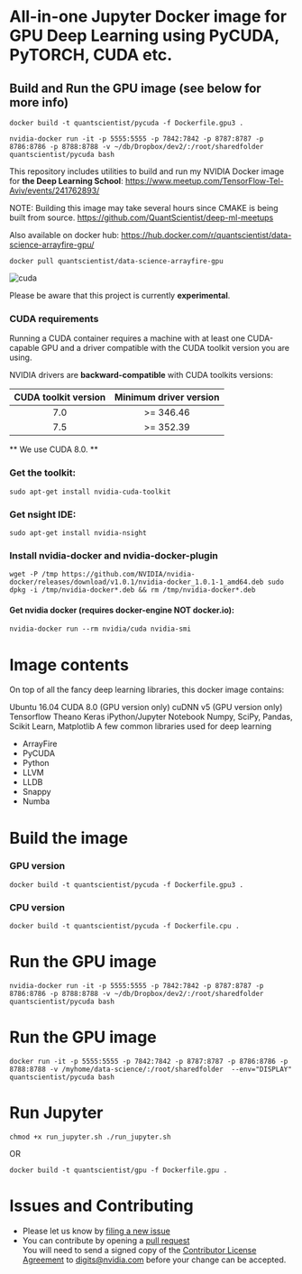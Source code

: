 # All-in-one Jupyter Docker image for GPU Deep Learning using PyCUDA, PyTORCH, CUDA etc. 



## Build and Run the GPU image (see below for more info)

`docker build -t quantscientist/pycuda -f Dockerfile.gpu3 .`

`nvidia-docker run -it -p 5555:5555 -p 7842:7842 -p 8787:8787 -p 8786:8786 -p 8788:8788 -v ~/db/Dropbox/dev2/:/root/sharedfolder  quantscientist/pycuda bash`

This repository includes utilities to build and run my NVIDIA Docker image for **the Deep Learning School**:
https://www.meetup.com/TensorFlow-Tel-Aviv/events/241762893/

NOTE: Building this image may take several hours since CMAKE is being built from source. 
https://github.com/QuantScientist/deep-ml-meetups

Also available on docker hub:
https://hub.docker.com/r/quantscientist/data-science-arrayfire-gpu/

`docker pull quantscientist/data-science-arrayfire-gpu`



![cuda](cuda-test1.png)

Please be aware that this project is currently **experimental**.

### CUDA requirements

Running a CUDA container requires a machine with at least one CUDA-capable GPU and a driver compatible with the CUDA toolkit version you are using.

NVIDIA drivers are **backward-compatible** with CUDA toolkits versions:

CUDA toolkit version   | Minimum driver version
:---------------------:|:-----------------------:
  7.0                  | >= 346.46
  7.5                  | >= 352.39
  
** We use CUDA 8.0. **   

### Get the toolkit:
`sudo apt-get install nvidia-cuda-toolkit`

### Get nsight IDE:
`sudo apt-get install nvidia-nsight`

### Install nvidia-docker and nvidia-docker-plugin
`wget -P /tmp https://github.com/NVIDIA/nvidia-docker/releases/download/v1.0.1/nvidia-docker_1.0.1-1_amd64.deb
sudo dpkg -i /tmp/nvidia-docker*.deb && rm /tmp/nvidia-docker*.deb`

#### Get nvidia docker (requires docker-engine **NOT** docker.io):
`nvidia-docker run --rm nvidia/cuda nvidia-smi`


# Image contents
On top of all the fancy deep learning libraries, this docker image contains:

Ubuntu 16.04
CUDA 8.0 (GPU version only)
cuDNN v5 (GPU version only)
Tensorflow
Theano
Keras
iPython/Jupyter Notebook
Numpy, SciPy, Pandas, Scikit Learn, Matplotlib
A few common libraries used for deep learning

* ArrayFire
* PyCUDA
* Python 
* LLVM
* LLDB
* Snappy
* Numba
 
# Build the image
### GPU version
`docker build -t quantscientist/pycuda -f Dockerfile.gpu3 .`

### CPU version
`docker build -t quantscientist/pycuda -f Dockerfile.cpu .`

# Run the GPU image
`nvidia-docker run -it -p 5555:5555 -p 7842:7842 -p 8787:8787 -p 8786:8786 -p 8788:8788 -v ~/db/Dropbox/dev2/:/root/sharedfolder  quantscientist/pycuda bash`

# Run the GPU image
`docker run -it -p 5555:5555 -p 7842:7842 -p 8787:8787 -p 8786:8786 -p 8788:8788 -v /myhome/data-science/:/root/sharedfolder  --env="DISPLAY" quantscientist/pycuda bash`


# Run Jupyter
`chmod +x run_jupyter.sh
./run_jupyter.sh`

OR

`docker build -t quantscientist/gpu -f Dockerfile.gpu .`


# Issues and Contributing
* Please let us know by [filing a new issue](https://github.com/QuantScientist/Data-Science-ArrayFire-GPU/issues/new)
* You can contribute by opening a [pull request](https://help.github.com/articles/using-pull-requests/)  
You will need to send a signed copy of the [Contributor License Agreement](CLA) to digits@nvidia.com before your change can be accepted.
